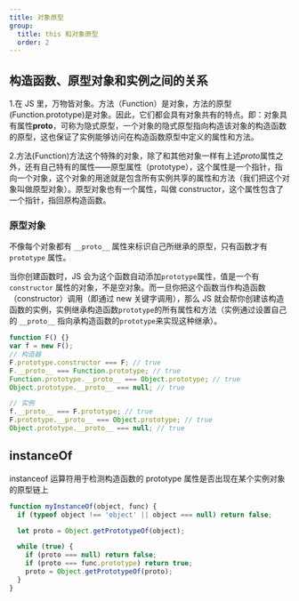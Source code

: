 ```yaml
---
title: 对象原型
group:
  title: this 和对象原型
  order: 2
---
```


## 构造函数、原型对象和实例之间的关系

1.在 JS 里，万物皆对象。方法（Function）是对象，方法的原型(Function.prototype)是对象。因此，它们都会具有对象共有的特点。即：对象具有属性**proto**，可称为隐式原型，一个对象的隐式原型指向构造该对象的构造函数的原型，这也保证了实例能够访问在构造函数原型中定义的属性和方法。

2.方法(Function)方法这个特殊的对象，除了和其他对象一样有上述*proto*属性之外，还有自己特有的属性——原型属性（prototype），这个属性是一个指针，指向一个对象，这个对象的用途就是包含所有实例共享的属性和方法（我们把这个对象叫做原型对象）。原型对象也有一个属性，叫做 constructor，这个属性包含了一个指针，指回原构造函数。

### 原型对象

不像每个对象都有 `__proto__` 属性来标识自己所继承的原型，只有函数才有 `prototype` 属性。

当你创建函数时，JS 会为这个函数自动添加`prototype`属性，值是一个有 `constructor` 属性的对象，不是空对象。而一旦你把这个函数当作构造函数（constructor）调用（即通过 new 关键字调用），那么 JS 就会帮你创建该构造函数的实例，实例继承构造函数`prototype`的所有属性和方法（实例通过设置自己的 `__proto__` 指向承构造函数的`prototype`来实现这种继承）。

```js
function F() {}
var f = new F();
// 构造器
F.prototype.constructor === F; // true
F.__proto__ === Function.prototype; // true
Function.prototype.__proto__ === Object.prototype; // true
Object.prototype.__proto__ === null; // true

// 实例
f.__proto__ === F.prototype; // true
F.prototype.__proto__ === Object.prototype; // true
Object.prototype.__proto__ === null; // true
```

## instanceOf

instanceof 运算符用于检测构造函数的 prototype 属性是否出现在某个实例对象的原型链上

```js
function myInstanceOf(object, func) {
  if (typeof object !== 'object' || object === null) return false;

  let proto = Object.getPrototypeOf(object);

  while (true) {
    if (proto === null) return false;
    if (proto === func.prototype) return true;
    proto = Object.getPrototypeOf(proto);
  }
}
```
